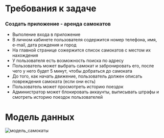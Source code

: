 # Требования к задаче
### Создать приложение - аренда самокатов
+ Выполение входа в приложение
+ В личном кабинете пользователя содержится номер телефона, имя, e-mail, дата рождения и город
+ На главной странице сожержится список самокатов с местом их нахождения
+ У пользователя есть возможность поиска по адресу
+ Пользователь может выбрать самокат и забронировать его, после чего у него будет 5 минут, чтобы добраться до самоката
+ До того, как начать движение, пользователь должен описать повреждения самоката (если они есть)
+ Пользователь может просмотреть историю поездок
+ Администратор может блокировать аккаунты, выписывать штрафы и смотреть историю поездок пользователей


# Модель данных
![модель_самокаты](https://user-images.githubusercontent.com/104301958/198820939-57e16c22-30b4-477e-b64f-15a6a9892ff6.jpg)

